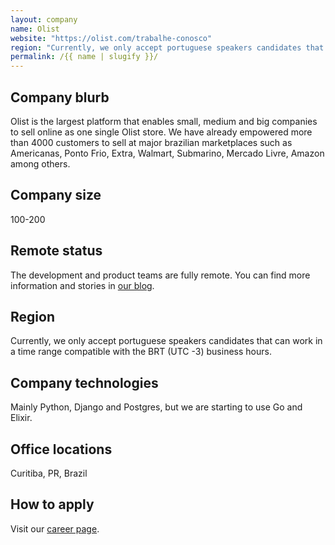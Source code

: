 ```yaml
---
layout: company
name: Olist
website: "https://olist.com/trabalhe-conosco"
region: "Currently, we only accept portuguese speakers candidates that can work in a time range compatible with the BRT (UTC -3) business hours."
permalink: /{{ name | slugify }}/
---
```


## Company blurb

Olist is the largest platform that enables small, medium and big companies to sell online as one single Olist store. We have already empowered more than 4000 customers to sell at major brazilian marketplaces such as Americanas, Ponto Frio, Extra, Walmart, Submarino, Mercado Livre, Amazon among others.

## Company size

100-200

## Remote status

The development and product teams are fully remote. You can find more information and stories in [our blog](https://engineering.olist.com/).

## Region

Currently, we only accept portuguese speakers candidates that can work in a time range compatible with the BRT (UTC -3) business hours.

## Company technologies

Mainly Python, Django and Postgres, but we are starting to use Go and Elixir.

## Office locations

Curitiba, PR, Brazil

## How to apply

Visit our [career page](https://olist.com/trabalhe-conosco/).
